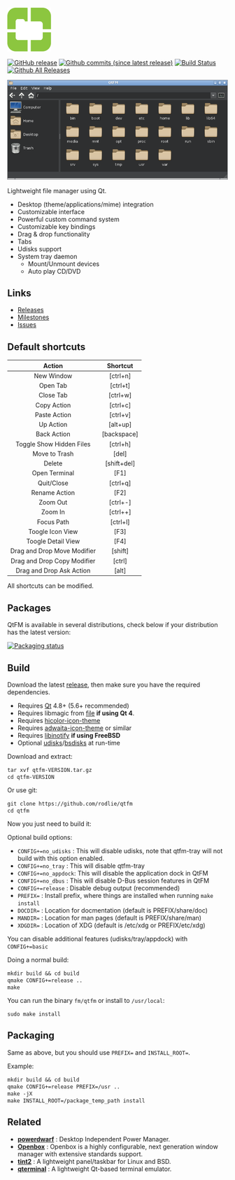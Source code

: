 <p align="left"><img src="share/icons/hicolor/scalable/apps/qtfm.svg" alt="QList" height="100px"></p>

[![GitHub release](https://img.shields.io/github/release/rodlie/qtfm.svg)](https://github.com/rodlie/qtfm/releases)
[![Github commits (since latest release)](https://img.shields.io/github/commits-since/rodlie/qtfm/latest.svg)](https://github.com/rodlie/qtfm)
[![Build Status](https://travis-ci.org/rodlie/qtfm.svg?branch=master)](https://travis-ci.org/rodlie/qtfm)
[![Github All Releases](https://img.shields.io/github/downloads/rodlie/qtfm/total.svg)](https://github.com/rodlie/qtfm/releases)

![screenshot1](fm/screenshot.png)

Lightweight file manager using Qt.

 * Desktop (theme/applications/mime) integration
 * Customizable interface
 * Powerful custom command system
 * Customizable key bindings
 * Drag & drop functionality
 * Tabs
 * Udisks support
 * System tray daemon
   * Mount/Unmount devices
   * Auto play CD/DVD

## Links

 * [Releases](https://github.com/rodlie/qtfm/releases)
 * [Milestones](https://github.com/rodlie/qtfm/milestones)
 * [Issues](https://github.com/rodlie/qtfm/issues)
 
## Default shortcuts

| Action                      | Shortcut    |
|:---------------------------:|:-----------:|
| New Window                  | [ctrl+n]    |
| Open Tab                    | [ctrl+t]    |
| Close Tab                   | [ctrl+w]    |
| Copy Action                 | [ctrl+c]    |
| Paste Action                | [ctrl+v]    |
| Up Action                   | [alt+up]    |
| Back Action                 | [backspace] |
| Toggle Show Hidden Files    | [ctrl+h]    |
| Move to Trash               | [del]       |
| Delete                      | [shift+del] |
| Open Terminal               | [F1]        |
| Quit/Close                  | [ctrl+q]    |
| Rename Action               | [F2]        |
| Zoom Out                    | [ctrl+-]    |
| Zoom In                     | [ctrl++]    |
| Focus Path                  | [ctrl+l]    |
| Toogle Icon View            | [F3]        |
| Toogle Detail View          | [F4]        |
| Drag and Drop Move Modifier | [shift]     |
| Drag and Drop Copy Modifier | [ctrl]      |
| Drag and Drop Ask Action    | [alt]       |

All shortcuts can be modified.

## Packages

QtFM is available in several distributions, check below if your distribution has the latest version:

[![Packaging status](https://repology.org/badge/vertical-allrepos/qtfm.svg)](https://repology.org/metapackage/qtfm)

## Build

Download the latest [release](https://github.com/rodlie/qtfm/releases), then make sure you have the required dependencies.

* Requires [Qt](http://qt.io) 4.8+ (5.6+ recommended)
* Requires libmagic from [file](http://darwinsys.com/file/) **if using Qt 4**.
* Requires [hicolor-icon-theme](https://www.freedesktop.org/wiki/Software/icon-theme/)
* Requires [adwaita-icon-theme](https://github.com/GNOME/adwaita-icon-theme) or similar
* Requires [libinotify](https://github.com/libinotify-kqueue/libinotify-kqueue) **if using FreeBSD**
* Optional [udisks](https://www.freedesktop.org/wiki/Software/udisks/)/[bsdisks](https://www.freshports.org/sysutils/bsdisks/) at run-time

Download and extract:
```
tar xvf qtfm-VERSION.tar.gz
cd qtfm-VERSION
```

Or use git:
```
git clone https://github.com/rodlie/qtfm
cd qtfm
```

Now you just need to build it:

Optional build options:

 * ``CONFIG+=no_udisks`` : This will disable udisks, note that qtfm-tray will not build with this option enabled.
 * ``CONFIG+=no_tray`` : This will disable qtfm-tray
 * ``CONFIG+=no_appdock``: This will disable the application dock in QtFM
 * ``CONFIG+=no_dbus`` : This will disable D-Bus session features in QtFM
 * ``CONFIG+=release`` : Disable debug output (recommended)
 * ``PREFIX=`` : Install prefix, where things are installed when running ``make install``
 * ``DOCDIR=`` : Location for docmentation (default is PREFIX/share/doc)
 * ``MANDIR=`` : Location for man pages (default is PREFIX/share/man)
 * ``XDGDIR=`` : Location of XDG (default is /etc/xdg or PREFIX/etc/xdg)

 You can disable additional features (udisks/tray/appdock) with ``CONFIG+=basic``

Doing a normal build:
```
mkdir build && cd build
qmake CONFIG+=release ..
make
```

You can run the binary ``fm/qtfm`` or install to ``/usr/local``:
```
sudo make install
```

## Packaging

Same as above, but you should use ``PREFIX=`` and ``INSTALL_ROOT=``.

Example:

```
mkdir build && cd build
qmake CONFIG+=release PREFIX=/usr ..
make -jX
make INSTALL_ROOT=/package_temp_path install
```

## Related

 * **[powerdwarf](https://github.com/rodlie/powerdwarf)** : Desktop Independent Power Manager.
 * **[Openbox](http://openbox.org/wiki/Main_Page)** : Openbox is a highly configurable, next generation window manager with extensive standards support. 
 * **[tint2](https://gitlab.com/o9000/tint2)** : A lightweight panel/taskbar for Linux and BSD.
 * **[qterminal](https://github.com/lxqt/qterminal)** : A lightweight Qt-based terminal emulator.
